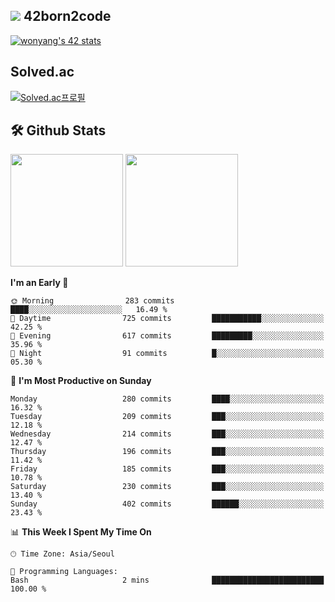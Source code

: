 
## <img src="https://img.shields.io/badge/-000000?style=flat&logo=42&logoColor=white"> 42born2code
[![wonyang's 42 stats](https://badge42.vercel.app/api/v2/cl5nhe5b6007809kydha7ht42/stats?cursusId=21&coalitionId=88)](https://profile.intra.42.fr/users/wonyang)

## Solved.ac
[![Solved.ac프로필](http://mazassumnida.wtf/api/v2/generate_badge?boj=bennyws)](https://solved.ac/bennyws)

## 🛠️ Github Stats
<p>
  <img height="180em" src="https://github-readme-stats-veggie-garden.vercel.app/api?username=gemstoneyang&show_icons=true&include_all_commits=true&bg_color=30,e96443,904e95&title_color=fff&text_color=fff">
  <img height="180em" src="https://github-readme-stats-veggie-garden.vercel.app/api/top-langs/?username=gemstoneyang&layout=compact&bg_color=30,e96443,904e95&title_color=fff&text_color=fff">
</p>

<!--START_SECTION:waka-->
**I'm an Early 🐤** 

```text
🌞 Morning                283 commits         ████░░░░░░░░░░░░░░░░░░░░░   16.49 % 
🌆 Daytime                725 commits         ███████████░░░░░░░░░░░░░░   42.25 % 
🌃 Evening                617 commits         █████████░░░░░░░░░░░░░░░░   35.96 % 
🌙 Night                  91 commits          █░░░░░░░░░░░░░░░░░░░░░░░░   05.30 % 
```
📅 **I'm Most Productive on Sunday** 

```text
Monday                   280 commits         ████░░░░░░░░░░░░░░░░░░░░░   16.32 % 
Tuesday                  209 commits         ███░░░░░░░░░░░░░░░░░░░░░░   12.18 % 
Wednesday                214 commits         ███░░░░░░░░░░░░░░░░░░░░░░   12.47 % 
Thursday                 196 commits         ███░░░░░░░░░░░░░░░░░░░░░░   11.42 % 
Friday                   185 commits         ███░░░░░░░░░░░░░░░░░░░░░░   10.78 % 
Saturday                 230 commits         ███░░░░░░░░░░░░░░░░░░░░░░   13.40 % 
Sunday                   402 commits         ██████░░░░░░░░░░░░░░░░░░░   23.43 % 
```


📊 **This Week I Spent My Time On** 

```text
🕑︎ Time Zone: Asia/Seoul

💬 Programming Languages: 
Bash                     2 mins              █████████████████████████   100.00 % 
```


<!--END_SECTION:waka-->
